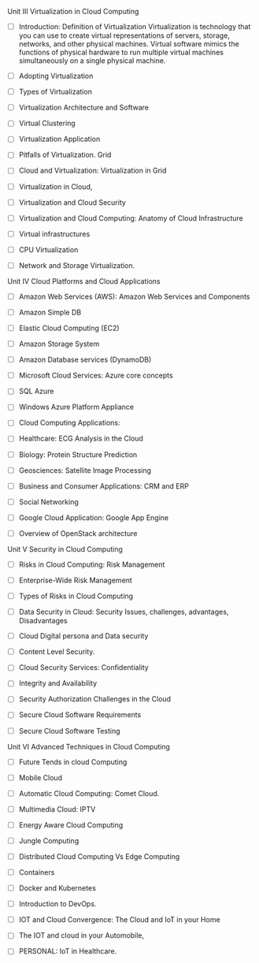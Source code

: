 Unit III Virtualization in Cloud Computing

- [ ] Introduction: Definition of Virtualization
	Virtualization is technology that you can use to create virtual representations of servers, storage, networks, and other physical machines. Virtual software mimics the functions of physical hardware to run multiple virtual machines simultaneously on a single physical machine.

- [ ] Adopting Virtualization

- [ ] Types of Virtualization

- [ ] Virtualization Architecture and Software

- [ ] Virtual Clustering

- [ ] Virtualization Application

- [ ] Pitfalls of Virtualization. Grid

- [ ] Cloud and Virtualization: Virtualization in Grid

- [ ] Virtualization in Cloud,

- [ ] Virtualization and Cloud Security

- [ ] Virtualization and Cloud Computing: Anatomy of Cloud Infrastructure

- [ ] Virtual infrastructures

- [ ] CPU Virtualization

- [ ] Network and Storage Virtualization.

  

Unit IV Cloud Platforms and Cloud Applications

- [ ] Amazon Web Services (AWS): Amazon Web Services and Components

- [ ] Amazon Simple DB

- [ ] Elastic Cloud Computing (EC2)

- [ ] Amazon Storage System

- [ ] Amazon Database services (DynamoDB)

- [ ] Microsoft Cloud Services: Azure core concepts

- [ ] SQL Azure

- [ ] Windows Azure Platform Appliance

- [ ] Cloud Computing Applications:

- [ ] Healthcare: ECG Analysis in the Cloud

- [ ] Biology: Protein Structure Prediction

- [ ] Geosciences: Satellite Image Processing

- [ ] Business and Consumer Applications: CRM and ERP

- [ ] Social Networking

- [ ] Google Cloud Application: Google App Engine

- [ ] Overview of OpenStack architecture

  

Unit V Security in Cloud Computing

- [ ] Risks in Cloud Computing: Risk Management

- [ ] Enterprise-Wide Risk Management

- [ ] Types of Risks in Cloud Computing

- [ ] Data Security in Cloud: Security Issues, challenges, advantages, Disadvantages

- [ ] Cloud Digital persona and Data security

- [ ] Content Level Security.

- [ ] Cloud Security Services: Confidentiality

- [ ] Integrity and Availability

- [ ] Security Authorization Challenges in the Cloud

- [ ] Secure Cloud Software Requirements

- [ ] Secure Cloud Software Testing

  

Unit VI Advanced Techniques in Cloud Computing

- [ ] Future Tends in cloud Computing

- [ ] Mobile Cloud

- [ ] Automatic Cloud Computing: Comet Cloud.

- [ ] Multimedia Cloud: IPTV

- [ ] Energy Aware Cloud Computing

- [ ] Jungle Computing

- [ ] Distributed Cloud Computing Vs Edge Computing

- [ ] Containers

- [ ] Docker and Kubernetes

- [ ] Introduction to DevOps.

- [ ] IOT and Cloud Convergence: The Cloud and IoT in your Home

- [ ] The IOT and cloud in your Automobile,

- [ ] PERSONAL: IoT in Healthcare.